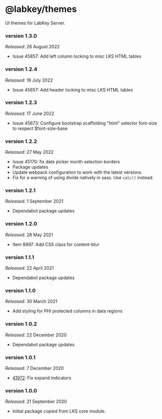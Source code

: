 # @labkey/themes
UI themes for LabKey Server.

### version 1.3.0
*Released*: 26 August 2022
* Issue 45857: Add left column locking to misc LKS HTML tables

### version 1.2.4
*Released*: 19 July 2022
* Issue 45857: Add header locking to misc LKS HTML tables

### version 1.2.3
*Released*: 17 June 2022
* Issue 45673: Configure bootstrap scaffolding "html" selector font-size to respect $font-size-base

### version 1.2.2
*Released*: 27 May 2022
* Issue 45170: fix date picker month selection borders
* Package updates
* Update webpack configuration to work with the latest versions.
* Fix for a warning of using divide natively in sass. Use `calc()` instead.

### version 1.2.1
*Released*: 1 September 2021
* Dependabot package updates

### version 1.2.0
*Released*: 28 May 2021
* Item 8897: Add CSS class for content-blur

### version 1.1.1
*Released*: 22 April 2021
* Dependabot package updates

### version 1.1.0
*Released*: 30 March 2021
* Add styling for PHI protected columns in data regions

### version 1.0.2
*Released*: 22 December 2020
* Dependabot package updates

### version 1.0.1
*Released*: 7 December 2020
* [41972](https://www.labkey.org/home/Developer/issues/issues-details.view?issueId=41972): Fix expand indicators

### version 1.0.0
*Released*: 21 September 2020
* Initial package copied from LKS core module.

